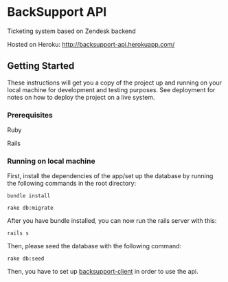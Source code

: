 # BackSupport API

Ticketing system based on Zendesk backend


Hosted on Heroku: http://backsupport-api.herokuapp.com/

## Getting Started

These instructions will get you a copy of the project up and running on your local machine for development and testing purposes. See deployment for notes on how to deploy the project on a live system.

### Prerequisites
Ruby

Rails

### Running on local machine

First, install the dependencies of the app/set up the database by running the following commands in the root directory:

```
bundle install

rake db:migrate

```


After you have bundle installed, you can now run the rails server with this:

```
rails s
```

Then, please seed the database with the following command:

```
rake db:seed
```

Then, you have to set up [backsupport-client](https://github.com/jhcheung/backsupport-client) in order to use the api.
